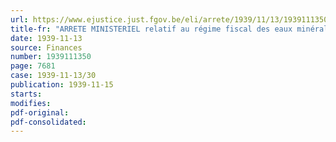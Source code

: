```yaml
---
url: https://www.ejustice.just.fgov.be/eli/arrete/1939/11/13/1939111350/justel
title-fr: "ARRETE MINISTERIEL relatif au régime fiscal des eaux minérales et limonades gazeuses ou mousseuses"
date: 1939-11-13
source: Finances
number: 1939111350
page: 7681
case: 1939-11-13/30
publication: 1939-11-15
starts:
modifies:
pdf-original:
pdf-consolidated:
---
```


